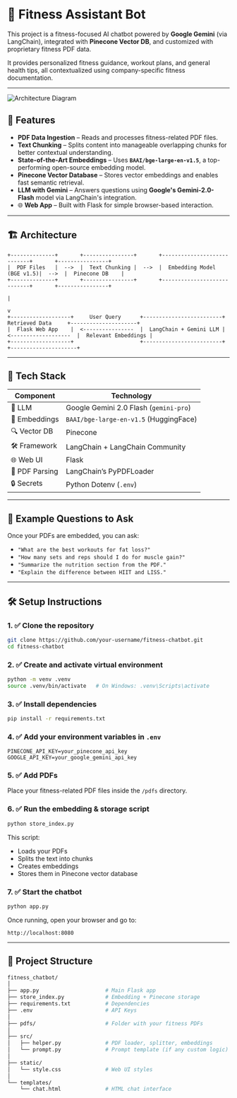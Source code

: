 # 🧠 Fitness Assistant Bot

This project is a fitness-focused AI chatbot powered by **Google Gemini** (via LangChain), integrated with **Pinecone Vector DB**, and customized with proprietary fitness PDF data.

It provides personalized fitness guidance, workout plans, and general health tips, all contextualized using company-specific fitness documentation.

---

![Architecture Diagram](images/img.png)


## 🚀 Features

- **PDF Data Ingestion** – Reads and processes fitness-related PDF files.
- **Text Chunking** – Splits content into manageable overlapping chunks for better contextual understanding.
- **State-of-the-Art Embeddings** – Uses **`BAAI/bge-large-en-v1.5`**, a top-performing open-source embedding model.
- **Pinecone Vector Database** – Stores vector embeddings and enables fast semantic retrieval.
- **LLM with Gemini** – Answers questions using **Google's Gemini-2.0-Flash** model via LangChain's integration.
- 🌐 **Web App** – Built with Flask for simple browser-based interaction.

---

## 🏗 Architecture

```plaintext
+--------------+       +----------------+       +----------------------------+       +----------------+
|  PDF Files   |  -->  |  Text Chunking |  -->  |  Embedding Model (BGE v1.5)|  -->  |  Pinecone DB    |
+--------------+       +----------------+       +----------------------------+       +----------------+
                                                                                              |
                                                                                              v
+-------------------+     User Query      +-------------------------+     Retrieved Data     +---------------------+
|  Flask Web App    |  <----------------  |  LangChain + Gemini LLM |  <-------------------  |  Relevant Embeddings |
+-------------------+                     +-------------------------+                        +---------------------+
```

---

## 🧰 Tech Stack

| Component        | Technology                                   |
|------------------|-----------------------------------------------|
| 🧠 LLM           | Google Gemini 2.0 Flash (`gemini-pro`)        |
| 🧬 Embeddings    | `BAAI/bge-large-en-v1.5` (HuggingFace)        |
| 🔍 Vector DB     | Pinecone                                      |
| 🛠 Framework     | LangChain + LangChain Community               |
| 🌐 Web UI        | Flask                                         |
| 📄 PDF Parsing   | LangChain’s PyPDFLoader                       |
| 🔒 Secrets       | Python Dotenv (`.env`)                        |

---

## 🧪 Example Questions to Ask

Once your PDFs are embedded, you can ask:

- `"What are the best workouts for fat loss?"`
- `"How many sets and reps should I do for muscle gain?"`
- `"Summarize the nutrition section from the PDF."`
- `"Explain the difference between HIIT and LISS."`

---

## 🛠️ Setup Instructions

### 1. ✅ Clone the repository

```bash
git clone https://github.com/your-username/fitness-chatbot.git
cd fitness-chatbot
```

### 2. ✅ Create and activate virtual environment

```bash
python -m venv .venv
source .venv/bin/activate   # On Windows: .venv\Scripts\activate
```

### 3. ✅ Install dependencies

```bash
pip install -r requirements.txt
```

### 4. ✅ Add your environment variables in `.env`

```env
PINECONE_API_KEY=your_pinecone_api_key
GOOGLE_API_KEY=your_google_gemini_api_key
```

### 5. ✅ Add PDFs

Place your fitness-related PDF files inside the `/pdfs` directory.

### 6. ✅ Run the embedding & storage script

```bash
python store_index.py
```

This script:

- Loads your PDFs
- Splits the text into chunks
- Creates embeddings
- Stores them in Pinecone vector database

### 7. ✅ Start the chatbot

```bash
python app.py
```

Once running, open your browser and go to:

```
http://localhost:8080
```

---

## 📂 Project Structure

```bash
fitness_chatbot/
│
├── app.py                     # Main Flask app
├── store_index.py             # Embedding + Pinecone storage
├── requirements.txt           # Dependencies
├── .env                       # API Keys
│
├── pdfs/                      # Folder with your fitness PDFs
│
├── src/
│   ├── helper.py              # PDF loader, splitter, embeddings
│   └── prompt.py              # Prompt template (if any custom logic)
│
├── static/
│   └── style.css              # Web UI styles
│
└── templates/
    └── chat.html              # HTML chat interface
```
